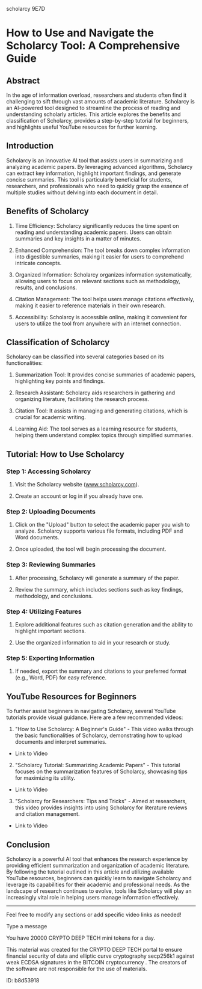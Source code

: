 scholarcy 9E7D
# How to Use and Navigate the Scholarcy Tool: A Comprehensive Guide



## Abstract



In the age of information overload, researchers and students often find it challenging to sift through vast amounts of academic literature. Scholarcy is an AI-powered tool designed to streamline the process of reading and understanding scholarly articles. This article explores the benefits and classification of Scholarcy, provides a step-by-step tutorial for beginners, and highlights useful YouTube resources for further learning.



## Introduction



Scholarcy is an innovative AI tool that assists users in summarizing and analyzing academic papers. By leveraging advanced algorithms, Scholarcy can extract key information, highlight important findings, and generate concise summaries. This tool is particularly beneficial for students, researchers, and professionals who need to quickly grasp the essence of multiple studies without delving into each document in detail.



## Benefits of Scholarcy



1. Time Efficiency: Scholarcy significantly reduces the time spent on reading and understanding academic papers. Users can obtain summaries and key insights in a matter of minutes.



2. Enhanced Comprehension: The tool breaks down complex information into digestible summaries, making it easier for users to comprehend intricate concepts.



3. Organized Information: Scholarcy organizes information systematically, allowing users to focus on relevant sections such as methodology, results, and conclusions.



4. Citation Management: The tool helps users manage citations effectively, making it easier to reference materials in their own research.



5. Accessibility: Scholarcy is accessible online, making it convenient for users to utilize the tool from anywhere with an internet connection.



## Classification of Scholarcy



Scholarcy can be classified into several categories based on its functionalities:



1. Summarization Tool: It provides concise summaries of academic papers, highlighting key points and findings.



2. Research Assistant: Scholarcy aids researchers in gathering and organizing literature, facilitating the research process.



3. Citation Tool: It assists in managing and generating citations, which is crucial for academic writing.



4. Learning Aid: The tool serves as a learning resource for students, helping them understand complex topics through simplified summaries.



## Tutorial: How to Use Scholarcy



### Step 1: Accessing Scholarcy



1. Visit the Scholarcy website (www.scholarcy.com).

2. Create an account or log in if you already have one.



### Step 2: Uploading Documents



1. Click on the "Upload" button to select the academic paper you wish to analyze. Scholarcy supports various file formats, including PDF and Word documents.

2. Once uploaded, the tool will begin processing the document.



### Step 3: Reviewing Summaries



1. After processing, Scholarcy will generate a summary of the paper.

2. Review the summary, which includes sections such as key findings, methodology, and conclusions.



### Step 4: Utilizing Features



1. Explore additional features such as citation generation and the ability to highlight important sections.

2. Use the organized information to aid in your research or study.



### Step 5: Exporting Information



1. If needed, export the summary and citations to your preferred format (e.g., Word, PDF) for easy reference.



## YouTube Resources for Beginners



To further assist beginners in navigating Scholarcy, several YouTube tutorials provide visual guidance. Here are a few recommended videos:



1. "How to Use Scholarcy: A Beginner's Guide" - This video walks through the basic functionalities of Scholarcy, demonstrating how to upload documents and interpret summaries.

- Link to Video



2. "Scholarcy Tutorial: Summarizing Academic Papers" - This tutorial focuses on the summarization features of Scholarcy, showcasing tips for maximizing its utility.

- Link to Video



3. "Scholarcy for Researchers: Tips and Tricks" - Aimed at researchers, this video provides insights into using Scholarcy for literature reviews and citation management.

- Link to Video



## Conclusion



Scholarcy is a powerful AI tool that enhances the research experience by providing efficient summarization and organization of academic literature. By following the tutorial outlined in this article and utilizing available YouTube resources, beginners can quickly learn to navigate Scholarcy and leverage its capabilities for their academic and professional needs. As the landscape of research continues to evolve, tools like Scholarcy will play an increasingly vital role in helping users manage information effectively.



---



Feel free to modify any sections or add specific video links as needed!



Type a message

You have 20000 CRYPTO DEEP TECH mini tokens for a day.


This material was created for the  CRYPTO DEEP TECH portal  to ensure financial security of data and elliptic curve cryptography  secp256k1 against weak ECDSA  signatures   in the  BITCOIN cryptocurrency . The creators of the software are not responsible for the use of materials.

 ID: b8d53918
